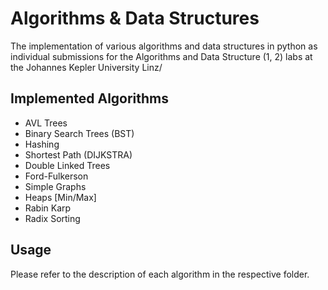 # Algorithms & Data Structures
The implementation of various algorithms and data structures in python as individual submissions for the Algorithms and Data Structure (1, 2) labs at the Johannes Kepler University Linz/

## Implemented Algorithms
* AVL Trees
* Binary Search Trees (BST)
* Hashing
* Shortest Path (DIJKSTRA)
* Double Linked Trees
* Ford-Fulkerson
* Simple Graphs
* Heaps [Min/Max]
* Rabin Karp
* Radix Sorting

  
## Usage
Please refer to the description of each algorithm in the respective folder.
